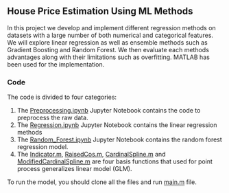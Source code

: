 ## House Price Estimation Using ML Methods

In this project we develop and implement different regression methods on datasets with a large number of both numerical and categorical features. We will explore linear regression as well as ensemble methods such as Gradient Boosting and Random Forest. We then evaluate each methods advantages along with their limitations such as overfitting. MATLAB has been used for the implementation. 

### Code
The code is divided to four categories:

1. The [Preprocessing.ipynb](https://github.com/MehradSm/House-Price-Estimation-Using-Machine-Learning-Methods/blob/master/Preprocessing.ipynb) Jupyter Notebook contains the code to preprocess the raw data. 
2. The [Regression.ipynb](https://github.com/MehradSm/House-Price-Estimation-Using-Machine-Learning-Methods/blob/master/Regression.ipynb) Jupyter Notebook contains the linear regression methods
3. The [Random_Forest.ipynb](https://github.com/MehradSm/House-Price-Estimation-Using-Machine-Learning-Methods/blob/master/Random_Forest.ipynb) Jupyter Notebook contains the random forest regression model. 
4. The [Indicator.m](https://github.com/MehradSm/Modified-Spline-Regression/blob/master/Indicator.m), [RaisedCos.m](https://github.com/MehradSm/Modified-Spline-Regression/blob/master/RaisedCos.m), [CardinalSpline.m](https://github.com/MehradSm/Modified-Spline-Regression/blob/master/CardinalSpline.m) and [ModifiedCardinalSpline.m](https://github.com/MehradSm/Modified-Spline-Regression/blob/master/ModifiedCardinalSpline.m) are four basis functions that used for point process generalizes linear model (GLM). 

To run the model, you should clone all the files and run [main.m](https://github.com/MehradSm/Modified-Spline-Regression/blob/master/main.m) file. 

